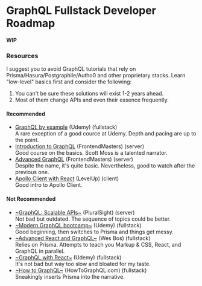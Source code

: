 # GraphQL Fullstack Developer Roadmap

**WIP**

### Resources

I suggest you to avoid GraphQL tutorials that rely on Prisma/Hasura/Postgraphile/Autho0 and other proprietary stacks. 
Learn "low-level" basics first and consider the following:

1. You can't be sure these solutions will exist 1-2 years ahead. 
2. Most of them change APIs and even their essence frequently.  

#### Recommended

* [GraphQL by example](https://www.udemy.com/graphql-by-example/) (Udemy) (fullstack)<br>
A rare exception of a good cource at Udemy. Depth and pacing are up to the point. 
* [Introduction to GraphQL](https://frontendmasters.com/courses/graphql/) (FrontendMasters) (server)<br>
Good course on the basics. Scott Moss is a talented narrator. 
* [Advanced GraphQL](https://frontendmasters.com/courses/advanced-graphql/) (FrontendMasters) (server)<br>
Despite the name, it's quite basic. Nevertheless, good to watch after the previous one.
* [Apollo Client with React](https://www.leveluptutorials.com/tutorials/level-1-apollo-client-with-react) (LevelUp) (client)<br>
Good intro to Apollo Client.

#### Not Recommended

* [~GraphQL: Scalable APIs~](https://www.pluralsight.com/courses/graphql-scalable-apis) (PluralSight) (server)<br>
Not bad but outdated. The sequence of topics could be better.
* [~Modern GraphQL bootcamp~](https://www.udemy.com/graphql-bootcamp/) (Udemy) (fullstack)<br>
Good beginning, then switches to Prisma and things get messy.
* [~Advanced React and GraphQL~](https://advancedreact.com/) (Wes Bos) (fullstack)<br>
Relies on Prisma. Attempts to teach you Markup & CSS, React, and GraphQL in parallel.
* [~GraphQL with React~](https://www.udemy.com/graphql-with-react-course/) (Udemy) (fullstack)<br>
It's not bad but way too slow and bloated for my taste. 
* [~How to GraphQL~](https://www.howtographql.com) (HowToGraphQL.com) (fullstack)<br>
Sneakingly inserts Prisma into the narrative.
